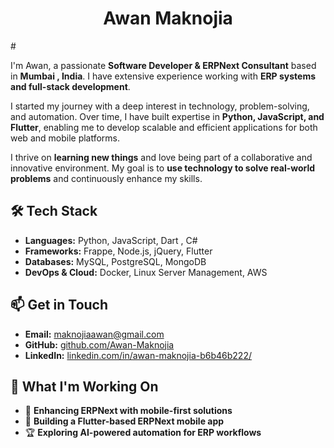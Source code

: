  <h1 align="center">Awan Maknojia</h1>
# 
 
I'm Awan, a passionate **Software Developer & ERPNext Consultant** based in **Mumbai , India**. I have extensive experience working with **ERP systems and full-stack development**.

I started my journey with a deep interest in technology, problem-solving, and automation. Over time, I have built expertise in **Python, JavaScript, and Flutter**, enabling me to develop scalable and efficient applications for both web and mobile platforms.

I thrive on **learning new things** and love being part of a collaborative and innovative environment. My goal is to **use technology to solve real-world problems** and continuously enhance my skills.

## 🛠️ Tech Stack
- **Languages:** Python, JavaScript, Dart , C# 
- **Frameworks:** Frappe, Node.js, jQuery, Flutter
- **Databases:** MySQL, PostgreSQL, MongoDB
- **DevOps & Cloud:** Docker, Linux Server Management, AWS
## 📫 Get in Touch
- **Email:** [maknojiaawan@gmail.com](mailto:maknojiaawan@gmail.com)
- **GitHub:** [github.com/Awan-Maknojia](https://github.com/Awan-Maknojia)
- **LinkedIn:** [linkedin.com/in/awan-maknojia-b6b46b222/](https://www.linkedin.com/in/awan-maknojia-b6b46b222/)
## 🌱 What I'm Working On
- 🚀 **Enhancing ERPNext with mobile-first solutions**
- 📲 **Building a Flutter-based ERPNext mobile app**
- 🏆 **Exploring AI-powered automation for ERP workflows**
